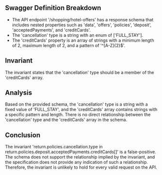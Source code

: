 ## Swagger Definition Breakdown
- The API endpoint '/shopping/hotel-offers' has a response schema that includes nested properties such as 'data', 'offers', 'policies', 'deposit', 'acceptedPayments', and 'creditCards'.
- The 'cancellation' type is a string with an enum of ['FULL_STAY'].
- The 'creditCards' property is an array of strings with a minimum length of 2, maximum length of 2, and a pattern of '^[A-Z]{2}$'.

## Invariant
The invariant states that the 'cancellation' type should be a member of the 'creditCards' array.

## Analysis
Based on the provided schema, the 'cancellation' type is a string with a fixed value of 'FULL_STAY', and the 'creditCards' array contains strings with a specific pattern and length. There is no direct relationship between the 'cancellation' type and the 'creditCards' array in the schema.

## Conclusion
The invariant 'return.policies.cancellation.type in return.policies.deposit.acceptedPayments.creditCards[]' is a false-positive. The schema does not support the relationship implied by the invariant, and the specification does not provide any indication of such a relationship. Therefore, the invariant is unlikely to hold for every valid request on the API.
